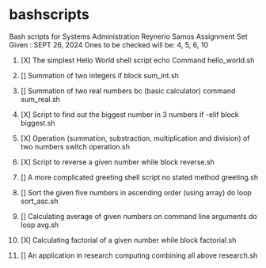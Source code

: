 # bashscripts
Bash scripts for Systems Administration
Reynerio Samos
Assignment Set Given : SEPT 26, 2024
Ones to be checked will be: 4, 5, 6, 10

1) [X] The simplest Hello World shell script
    echo Command
    hello_world.sh

2) [] Summation of two integers
    if block
    sum_int.sh

3) [] Summation of two real numbers
    bc (basic calculator) command
    sum_real.sh

4) [X] Script to find out the biggest number in 3 numbers
    if -elif block
    biggest.sh

5) [X] Operation (summation, substraction, multiplication and division) of two numbers
    switch
    operation.sh

6) [X] Script to reverse a given number
    while block
    reverse.sh

7) [] A more complicated greeting shell script
    no stated method
    greeting.sh

8) [] Sort the given five numbers in ascending order (using array)
    do loop
    sort_asc.sh

9) [] Calculating average of given numbers on command line arguments
    do loop
    avg.sh

10) [X] Calculating factorial of a given number
    while block
    factorial.sh

11) [] An application in research computing
    combining all above
    research.sh